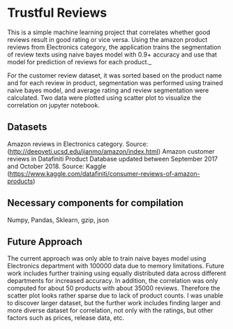 # Trustful Reviews
This is a simple machine learning project that correlates whether good reviews result in good rating or vice versa.
Using the amazon product reviews from Electronics category, the application trains the segmentation of review texts using naive bayes model with 0.9+ accuracy and use that model for prediction of reviews for each product._

For the customer review dataset, it was sorted based on the product name and for each review in product, segmentation was performed using trained naive bayes model, and average rating and review segmentation were calculated. Two data were plotted using scatter plot to visualize the correlation on jupyter notebook.

## Datasets
Amazon reviews in Electronics category.
Source: (http://deepyeti.ucsd.edu/jianmo/amazon/index.html)
Amazon customer reviews in Datafiniti Product Database updated between September 2017 and October 2018.
Source: Kaggle (https://www.kaggle.com/datafiniti/consumer-reviews-of-amazon-products)



## Necessary components for compilation
Numpy, Pandas, Sklearn, gzip, json

## Future Approach
The current approach was only able to train naive bayes model using Electronics department with 100000 data due to memory limitations. Future work includes further training using equally distributed data across different departments for increased accuracy. In addition, the correlation was only computed for about 50 products with about 35000 reviews. Therefore the scatter plot looks rather sparse due to lack of product counts. I was unable to discover larger dataset, but the further work includes finding larger and more diverse dataset for correlation, not only with the ratings, but other factors such as prices, release data, etc.
